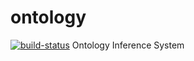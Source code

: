 # ontology
[![build-status](https://travis-ci.org/opprop/ontology.svg?branch=master)](https://travis-ci.org/opprop/ontology)
Ontology Inference System
